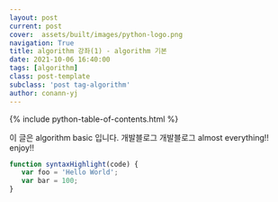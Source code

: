 ```yaml
---
layout: post
current: post
cover:  assets/built/images/python-logo.png
navigation: True
title: algorithm 강좌(1) - algorithm 기본 
date: 2021-10-06 16:40:00
tags: [algorithm]
class: post-template
subclass: 'post tag-algorithm'
author: conann-yj
---
```


{% include python-table-of-contents.html %}

이 글은 algorithm basic 입니다. 개발블로그 개발블로그
almost everything!! enjoy!! 

~~~javascript
function syntaxHighlight(code) {
   var foo = 'Hello World';
   var bar = 100;
}
~~~